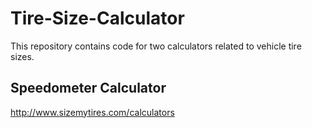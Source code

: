 Tire-Size-Calculator
====================

This repository contains code for two calculators related to vehicle tire sizes.

<h2>Speedometer Calculator</h2>

http://www.sizemytires.com/calculators
